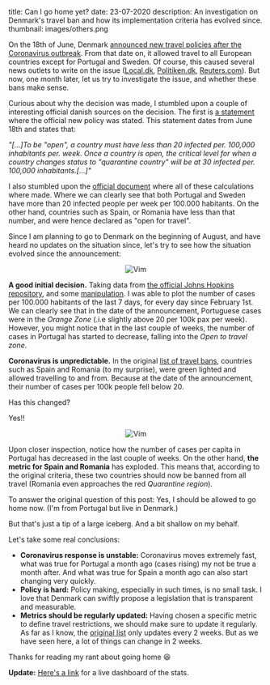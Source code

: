 title: Can I go home yet? 
date: 23-07-2020 
description: An investigation on Denmark's travel ban and how its implementation criteria has evolved since.
thumbnail: images/others.png

On the 18th of June, Denmark [announced new travel policies after the Coronavirus outbreak](https://www.reuters.com/article/us-health-coronavirus-denmark-borders/denmark-will-reopen-to-most-european-nations-except-portugal-much-of-sweden-idUSKBN23P1OD). From that date on, it allowed travel to all European countries except for Portugal and Sweden. Of course, this caused several news outlets to write on the issue ([Local.dk](https://www.thelocal.dk/20200618/denmark-opens-to-tourists-from-every-eu-country-but-sweden), [Politiken.dk](https://politiken.dk/rejser/art7839386/Nu-kan-danskerne-tage-til-endnu-flere-steder-i-Sverige), [Reuters.com](https://www.reuters.com/article/us-health-coronavirus-denmark-borders/denmark-will-reopen-to-most-european-nations-except-portugal-much-of-sweden-idUSKBN23P1OD)). But now, one month later, let us try to investigate the issue, and whether these bans make sense.

Curious about why the decision was made, I stumbled upon a couple of interesting official danish sources on the decision. The first is [a statement](https://www.justitsministeriet.dk/nyt-og-presse/pressemeddelelser/2020/danmark-aabner-graenserne-yderligere-og-lemper) where the official new policy was stated. This statement dates from June 18th and states that:

*"[...]To be "open", a country must have less than 20 infected per. 100,000 inhabitants per. week. Once a country is open, the critical level for when a country changes status to "quarantine country" will be at 30 infected per. 100,000 inhabitants.[...]"*

I also stumbled upon the [official document](https://www.ssi.dk/-/media/arkiv/dk/aktuelt/sygdomsudbrud/covid19/covid-19-rejsekriterier/16_07_2020_tors/tabel_11_1.pdf?la=da) where all of these calculations where made. Where we can clearly see that both Portugal and Sweden have more than 20 infected people per week per 100.000 habitants. On the other hand, countries such as Spain, or Romania have less than that number, and were hence declared as "open for travel".

Since I am planning to go to Denmark on the beginning of August, and have heard no updates on the situation since, let's try to see how the situation evolved since the announcement:

<center>
<img src="{static}/images/portugal.png" alt="Vim" style="max-width: 100%">
</center>

**A good initial decision.** Taking data from [the official Johns Hopkins repository](https://github.com/CSSEGISandData/COVID-19), and some [manipulation](https://nbhub.duarteocarmo.com/notebook/573bf718). I was able to plot the number of cases per 100.000 habitants of the last 7 days, for every day since February 1st. We can clearly see that in the date of the announcement, Portuguese cases were in the *Orange Zone* (.i.e slightly above 20 per 100k pax per week). However, you might notice that in the last couple of weeks, the number of cases in Portugal has started to decrease, falling into the *Open to travel zone*. 

**Coronavirus is unpredictable.** In the original [list of travel bans](https://www.ssi.dk/-/media/arkiv/dk/aktuelt/sygdomsudbrud/covid19/covid-19-rejsekriterier/16_07_2020_tors/tabel_11_1.pdf?la=da), countries such as Spain and Romania (to my surprise), were green lighted and allowed travelling to and from. Because at the date of the announcement, their number of cases per 100k people fell below 20. 

Has this changed?

Yes!!

<center>
<img src="{static}/images/others.png" alt="Vim" style="max-width: 100%">
</center>

Upon closer inspection, notice how the number of cases per capita in Portugal has decreased in the last couple of weeks. On the other hand, **the metric for Spain and Romania** has exploded. This means that, according to the original criteria, these two countries should now be banned from all travel (Romania even approaches the red *Quarantine region*).

To answer the original question of this post: Yes, I should be allowed to go home now. (I'm from Portugal but live in Denmark.)

But that's just a tip of a large iceberg. And a bit shallow on my behalf. 

Let's take some real conclusions:

* **Coronavirus response is unstable:** Coronavirus moves extremely fast, what was true for Portugal a month ago (cases rising) my not be true a month after. And what was true for Spain a month ago can also start changing very quickly. 
* **Policy is hard:**  Policy making, especially in such times, is no small task. I love that Denmark can swiftly propose a legislation that is transparent and measurable. 
* **Metrics should be regularly updated:** Having chosen a specific metric to define travel restrictions, we should make sure to update it regularly. As far as I know, the [original list](https://www.ssi.dk/-/media/arkiv/dk/aktuelt/sygdomsudbrud/covid19/covid-19-rejsekriterier/16_07_2020_tors/tabel_11_1.pdf?la=da) only updates every 2 weeks. But as we have seen here, a lot of things can change in 2 weeks. 


Thanks for reading my rant about going home 😆

**Update:** [Here's a link](https://mybinder.org/v2/gh/duarteocarmo/canigohome/master?urlpath=%2Fvoila%2Frender%2Fnotebooks%2FCanIgoHome.ipynb) for a live dashboard of the stats. 
